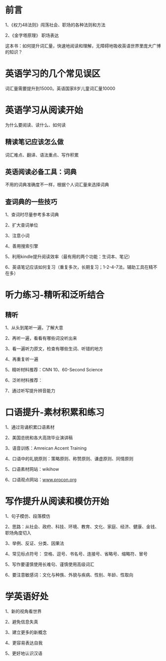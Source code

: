 
# 前言

1、《权力48法则》闯荡社会、职场的各种法则和方法

2、《金字塔原理》 职场表达

这本书：如何提升词汇量，快速地阅读和理解，无障碍地吸收英语世界里庞大广博的知识？

# 英语学习的几个常见误区

词汇量需要提升到15000。英语国家8岁儿童词汇量10000

# 英语学习从阅读开始

为什么要阅读、读什么、如何读

## 精读笔记应该怎么做

词汇难点、翻译、语法重点、写作积累

## 英语阅读必备工具：词典

不用的词典准确度不一样，根据个人词汇量来选择词典

## 查词典的一些技巧

1、查词时尽量参考多本词典

2、扩大查词单位

3、注意小词

4、善用搜索引擎

5、利用kindle提升阅读效率（最有用的两个功能：生词本、笔记）

6、英语笔记应该如何复习（重复多次，长期复习；1-2-4-7法，辅助工具在精不在多）

# 听力练习-精听和泛听结合

## 精听

1、从头到尾听一遍，了解大意

2、再听一遍，看看有哪些词没听出来

3、看一遍听力原文，检查有哪些生词、听错的地方

4、再重复听一遍

5、精听材料推荐：CNN 10、60-Second Science

6、泛听材料推荐：

7、通过听写提升辨音能力

# 口语提升-素材积累和练习

1、通过背诵积累口语素材

2、美国总统和各大高效毕业演讲稿

3、语音训练：Amreican Accent Training

4、口语中的礼貌原则：策略原则、称赞原则、谦虚原则、同情原则

5、口语素材网站：wikihow

6、口语观点网站：www.procon.org

# 写作提升从阅读和模仿开始

1、句子模仿、段落模仿

2、思路：从社会、政府、科技、环境、教育、文化、家庭、经济、健康、金钱、职场角度切入

3、举例、反证、分类、因果法

4、常见标点符号： 空格、逗号、书名号、连接号、省略号、缩略符、冒号

5、写作要谨慎使用长难句、谨慎使用高级词汇

6、要注意敏感词：文化与种族、外貌与疾病、性别、年龄、性取向

# 学英语好处

1、新的视角看世界

2、避免信息失真

3、建立更多的新概念

4、更容易表达自我

5、更好地认识汉语
